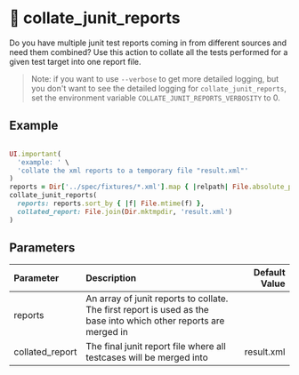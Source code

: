 
# 🔷 collate_junit_reports

Do you have multiple junit test reports coming in from different sources and need them combined? Use this action to collate all the tests performed for a given test target into one report file.

> Note: if you want to use `--verbose` to get more detailed logging, but you don't want to see the detailed logging for `collate_junit_reports`, set the environment variable `COLLATE_JUNIT_REPORTS_VERBOSITY` to 0.

## Example

<!-- collate_junit_reports examples: begin -->

```ruby

UI.important(
  'example: ' \
  'collate the xml reports to a temporary file "result.xml"'
)
reports = Dir['../spec/fixtures/*.xml'].map { |relpath| File.absolute_path(relpath) }
collate_junit_reports(
  reports: reports.sort_by { |f| File.mtime(f) },
  collated_report: File.join(Dir.mktmpdir, 'result.xml')
)

```
<!-- collate_junit_reports examples: end -->

## Parameters

<!-- collate_junit_reports parameters: begin -->
|Parameter|Description|Default Value|
|:-|:-|-:|
|reports|An array of junit reports to collate. The first report is used as the base into which other reports are merged in||
|collated_report|The final junit report file where all testcases will be merged into|result.xml|
<!-- collate_junit_reports parameters: end -->
